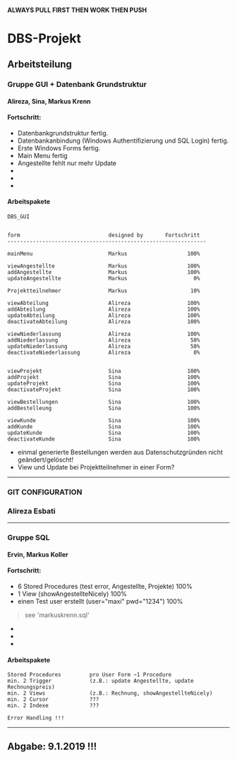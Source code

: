 #### ALWAYS PULL FIRST THEN WORK THEN PUSH

# DBS-Projekt

## Arbeitsteilung

### Gruppe GUI + Datenbank Grundstruktur

#### Alireza, Sina, Markus Krenn

#### Fortschritt:
* Datenbankgrundstruktur fertig.
* Datenbankanbindung (Windows Authentifizierung und SQL Login) fertig.
* Erste Windows Forms fertig.
* Main Menu fertig
* Angestellte fehlt nur mehr Update
* 
* 
* 

#### Arbeitspakete
```
DBS_GUI


form                            designed by       Fortschritt
---------------------------------------------------------------

mainMenu                        Markus                   100%

viewAngestellte                 Markus                   100%
addAngestellte                  Markus                   100%
updateAngestellte               Markus                     0%

Projektteilnehmer               Markus                    10%

viewAbteilung                   Alireza                  100%
addAbteilung                    Alireza                  100%
updateAbteilung                 Alireza                  100%
deactivateAbteilung             Alireza                  100%

viewNiederlassung               Alireza                  100%
addNiederlassung                Alireza                   50%
updateNiederlassung             Alireza                   50%
deactivateNiederlassung         Alireza                    0%


viewProjekt                     Sina                     100%
addProjekt                      Sina                     100%
updateProjekt                   Sina                     100%
deactivateProjekt               Sina                     100%

viewBestellungen                Sina                     100%
addBestelleung                  Sina                     100%

viewKunde                       Sina                     100%
addKunde                        Sina                     100%
updateKunde                     Sina                     100%
deactivateKunde                 Sina                     100%
```

* einmal generierte Bestellungen werden aus Datenschutzgründen nicht geändert/gelöscht!
* View und Update bei Projektteilnehmer in einer Form?
---

### GIT CONFIGURATION

### Alireza Esbati

---

### Gruppe SQL

#### Ervin, Markus Koller

#### Fortschritt:
* 6 Stored Procedures (test error, Angestellte, Projekte)   100%
* 1 View (showAngestellteNicely)                            100%
* einen Test user erstellt (user="maxi" pwd="1234")         100%

> see 'markuskrenn.sql'

* 
* 
* 


#### Arbeitspakete
```
Stored Procedures         pro User Form ~1 Procedure
min. 2 Trigger            (z.B.: update Angestellte, update Rechnungspreis)
min. 2 Views              (z.B.: Rechnung, showAngestellteNicely)
min. 2 Cursor             ???
min. 2 Indexe             ???

Error Handling !!!
```

---

## Abgabe: 9.1.2019 !!!
